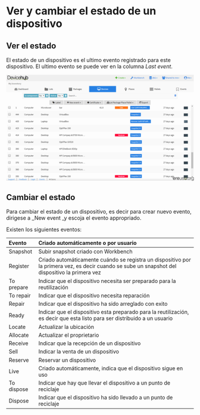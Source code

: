 # Ver y cambiar el estado de un dispositivo

## Ver el estado

El estado de un dispositivo es el ultimo evento registrado para este dispositivo. El ultimo evento se puede ver en la columna _Last event_.

![](../.gitbook/assets/201803-events.png)

## Cambiar el estado

Para cambiar el estado de un dispositivo, es decir para crear nuevo evento, dirigese a \_New event \_y escoja el evento appropriado.

Existen los siguientes eventos:

| Evento | Criado automáticamente o por usuario |
| :--- | :--- |
| Snapshot | Subir snapshot criado con Workbench |
| Register | Criado automáticamente cuándo se registra un dispositivo por la primera vez, es decir cuando se sube un snapshot del dispositivo la primera vez |
| To prepare | Indicar que el dispositivo necesita ser preparado para la reutilización |
| To repair | Indicar que el dispositivo necesita reparación |
| Repair | Indicar que el dispositivo ha sido arreglado con exito |
| Ready | Indicar que el dispositivo esta preparado para la reutilización, es decir que esta listo para ser distribuido a un usuario |
| Locate | Actualizar la ubicación |
| Allocate | Actualizar el proprietario |
| Receive | Indicar que la recepción de un dispositivo |
| Sell | Indicar la venta de un dispositivo |
| Reserve | Reservar un dispositivo |
| Live | Criado automáticamente, indica que el dispositivo sigue en uso |
| To dispose | Indicar que hay que llevar el dispositivo a un punto de reciclaje |
| Dispose | Indicar que el dispositivo ha sido llevado a un punto de reciclaje |

